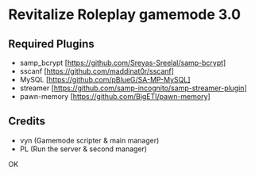 # Revitalize Roleplay gamemode 3.0

## Required Plugins

* samp_bcrypt [https://github.com/Sreyas-Sreelal/samp-bcrypt]
* sscanf [https://github.com/maddinat0r/sscanf]
* MySQL [https://github.com/pBlueG/SA-MP-MySQL]
* streamer [https://github.com/samp-incognito/samp-streamer-plugin]
* pawn-memory [https://github.com/BigETI/pawn-memory]

## Credits

* vyn (Gamemode scripter & main manager)
* PL (Run the server & second manager)

OK

